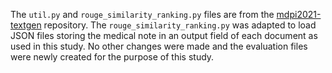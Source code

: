 The `util.py` and `rouge_similarity_ranking.py` files are from the [mdpi2021-textgen](https://github.com/nedap/mdpi2021-textgen/tree/main/textgen/evaluation) repository. The `rouge_similarity_ranking.py` was adapted to load JSON files storing the medical note in an output field of each document as used in this study. No other changes were made and the evaluation files were newly created for the purpose of this study.